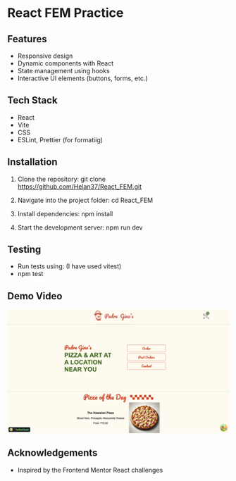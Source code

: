 # React FEM Practice

## Features

- Responsive design
- Dynamic components with React
- State management using hooks
- Interactive UI elements (buttons, forms, etc.)

## Tech Stack

- React
- Vite
- CSS 
- ESLint, Prettier (for formatiig)

## Installation

1. Clone the repository:
   git clone https://github.com/Helan37/React_FEM.git

2. Navigate into the project folder:
   cd React_FEM

3. Install dependencies:
   npm install

4. Start the development server:
   npm run dev


## Testing

- Run tests using: (I have used vitest)
- npm test

## Demo Video

[![Watch the demo video](PADRE-GINOS.png)](React_FEM_Demo.mov)




## Acknowledgements

- Inspired by the Frontend Mentor React challenges
